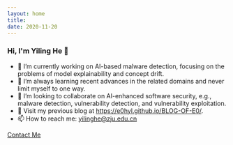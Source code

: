 ```yaml
---
layout: home
title: 
date: 2020-11-20 
---
```

### Hi, I'm Yiling He 👋
- 🔭 I’m currently working on AI-based malware detection, focusing on the problems of model explainability and concept drift.
- 🌱 I’m always learning recent advances in the related domains and never limit myself to one way.
- 👯 I’m looking to collaborate on AI-enhanced software security, e.g., malware detection, vulnerability detection, and vulnerability exploitation.
- 💬 Visit my previous blog at https://e0hyl.github.io/BLOG-OF-E0/.
- 📫 How to reach me: yilinghe@zju.edu.cn

<a href="/contact.html" class="highlighted">Contact Me</a>